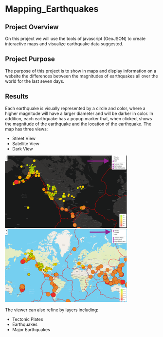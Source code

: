 # Mapping_Earthquakes

## Project Overview
On this project we will use the tools of javascript (GeoJSON) to create interactive maps and visualize earthquake data suggested. 

## Project Purpose

The purpose of this project is to show in maps and display information on a website  the differences between the magnitudes of earthquakes all over the world for the last seven days.

## Results


Each earthquake is visually represented by a circle and color, where a higher magnitude will have a larger diameter and will be darker in color. In addition, each earthquake has a popup marker that, when clicked, shows the magnitude of the earthquake and the location of the earthquake. The map has three views:

* Street View
* Satellite View
* Dark View

<img src="https://github.com/abramscris/Mapping_Earthquakes/blob/main/Images/Dark.PNG" width="400">

<img src="https://github.com/abramscris/Mapping_Earthquakes/blob/main/Images/Day.PNG" width="400">

The viewer can also refine by layers including:
* Tectonic Plates
* Earthquakes
* Major Earthquakes 


